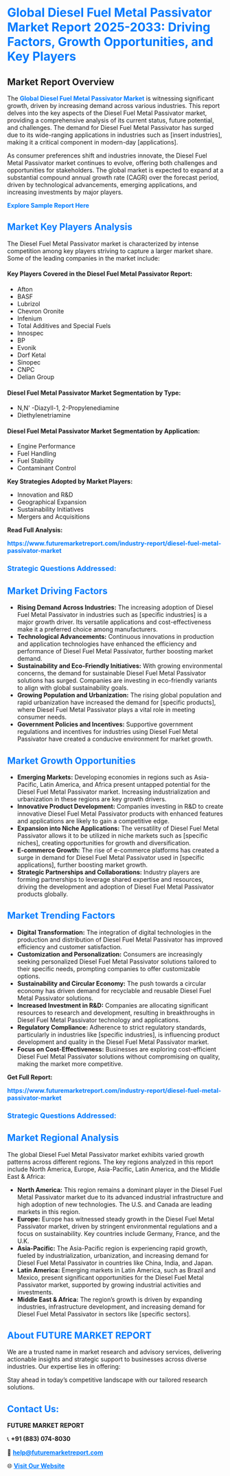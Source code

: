 <h1 style="color: #007BFF;">Global Diesel Fuel Metal Passivator Market Report 2025-2033: Driving Factors, Growth Opportunities, and Key Players</h1>

<section id="overview">
<h2>Market Report Overview</h2>
<p>The <a href="https://www.futuremarketreport.com/industry-report/diesel-fuel-metal-passivator-market" style="color: #007BFF; text-decoration: none;"><strong>Global Diesel Fuel Metal Passivator Market</strong></a> is witnessing significant growth, driven by increasing demand across various industries. This report delves into the key aspects of the Diesel Fuel Metal Passivator market, providing a comprehensive analysis of its current status, future potential, and challenges. The demand for Diesel Fuel Metal Passivator has surged due to its wide-ranging applications in industries such as [insert industries], making it a critical component in modern-day [applications].</p>
<p>As consumer preferences shift and industries innovate, the Diesel Fuel Metal Passivator market continues to evolve, offering both challenges and opportunities for stakeholders. The global market is expected to expand at a substantial compound annual growth rate (CAGR) over the forecast period, driven by technological advancements, emerging applications, and increasing investments by major players.</p>
</section>

<section id="overview">
<p><a href="https://www.futuremarketreport.com/request-sample/reportId=50587" style="color: #007BFF; text-decoration: none;"><strong>Explore Sample Report Here</strong></a></p>
</section>

<section id="key-players">
<h2 style="color: #007BFF;">Market Key Players Analysis</h2>
<p>The Diesel Fuel Metal Passivator market is characterized by intense competition among key players striving to capture a larger market share. Some of the leading companies in the market include:</p>
<h4>Key Players Covered in the Diesel Fuel Metal Passivator Report:</h4>
<ul><li>Afton</li><li>BASF</li><li>Lubrizol</li><li>Chevron Oronite</li><li>Infenium</li><li>Total Additives and Special Fuels</li><li>Innospec</li><li>BP</li><li>Evonik</li><li>Dorf Ketal</li><li>Sinopec</li><li>CNPC</li><li>Delian Group</li></ul>
<h4>Diesel Fuel Metal Passivator Market Segmentation by Type:</h4>
<ul><li>N,N&#039; -Diazyll-1, 2-Propylenediamine</li><li>Diethylenetriamine</li></ul>

<h4>Diesel Fuel Metal Passivator Market Segmentation by Application:</h4>
<ul><li>Engine Performance</li><li>Fuel Handling</li><li>Fuel Stability</li><li>Contaminant Control</li></ul>
<p><strong>Key Strategies Adopted by Market Players:</strong></p>
<ul>
<li>Innovation and R&D</li>
<li>Geographical Expansion</li>
<li>Sustainability Initiatives</li>
<li>Mergers and Acquisitions</li>
</ul>
</section>

<section>
<p><strong>Read Full Analysis: </strong></p><a href="https://www.futuremarketreport.com/industry-report/diesel-fuel-metal-passivator-market" style="color: #007BFF; text-decoration: none;"><strong>https://www.futuremarketreport.com/industry-report/diesel-fuel-metal-passivator-market</strong></a>
<h3 style="color: #007BFF;">Strategic Questions Addressed:</h3>
</section>

<section id="driving-factors">
<h2 style="color: #007BFF;">Market Driving Factors</h2>
<ul>
<li><strong>Rising Demand Across Industries:</strong> The increasing adoption of Diesel Fuel Metal Passivator in industries such as [specific industries] is a major growth driver. Its versatile applications and cost-effectiveness make it a preferred choice among manufacturers.</li>
<li><strong>Technological Advancements:</strong> Continuous innovations in production and application technologies have enhanced the efficiency and performance of Diesel Fuel Metal Passivator, further boosting market demand.</li>
<li><strong>Sustainability and Eco-Friendly Initiatives:</strong> With growing environmental concerns, the demand for sustainable Diesel Fuel Metal Passivator solutions has surged. Companies are investing in eco-friendly variants to align with global sustainability goals.</li>
<li><strong>Growing Population and Urbanization:</strong> The rising global population and rapid urbanization have increased the demand for [specific products], where Diesel Fuel Metal Passivator plays a vital role in meeting consumer needs.</li>
<li><strong>Government Policies and Incentives:</strong> Supportive government regulations and incentives for industries using Diesel Fuel Metal Passivator have created a conducive environment for market growth.</li>
</ul>
</section>

<section id="growth-opportunities">
<h2 style="color: #007BFF;">Market Growth Opportunities</h2>
<ul>
<li><strong>Emerging Markets:</strong> Developing economies in regions such as Asia-Pacific, Latin America, and Africa present untapped potential for the Diesel Fuel Metal Passivator market. Increasing industrialization and urbanization in these regions are key growth drivers.</li>
<li><strong>Innovative Product Development:</strong> Companies investing in R&D to create innovative Diesel Fuel Metal Passivator products with enhanced features and applications are likely to gain a competitive edge.</li>
<li><strong>Expansion into Niche Applications:</strong> The versatility of Diesel Fuel Metal Passivator allows it to be utilized in niche markets such as [specific niches], creating opportunities for growth and diversification.</li>
<li><strong>E-commerce Growth:</strong> The rise of e-commerce platforms has created a surge in demand for Diesel Fuel Metal Passivator used in [specific applications], further boosting market growth.</li>
<li><strong>Strategic Partnerships and Collaborations:</strong> Industry players are forming partnerships to leverage shared expertise and resources, driving the development and adoption of Diesel Fuel Metal Passivator products globally.</li>
</ul>
</section>

<section id="trending-factors">
<h2 style="color: #007BFF;">Market Trending Factors</h2>
<ul>
<li><strong>Digital Transformation:</strong> The integration of digital technologies in the production and distribution of Diesel Fuel Metal Passivator has improved efficiency and customer satisfaction.</li>
<li><strong>Customization and Personalization:</strong> Consumers are increasingly seeking personalized Diesel Fuel Metal Passivator solutions tailored to their specific needs, prompting companies to offer customizable options.</li>
<li><strong>Sustainability and Circular Economy:</strong> The push towards a circular economy has driven demand for recyclable and reusable Diesel Fuel Metal Passivator solutions.</li>
<li><strong>Increased Investment in R&D:</strong> Companies are allocating significant resources to research and development, resulting in breakthroughs in Diesel Fuel Metal Passivator technology and applications.</li>
<li><strong>Regulatory Compliance:</strong> Adherence to strict regulatory standards, particularly in industries like [specific industries], is influencing product development and quality in the Diesel Fuel Metal Passivator market.</li>
<li><strong>Focus on Cost-Effectiveness:</strong> Businesses are exploring cost-efficient Diesel Fuel Metal Passivator solutions without compromising on quality, making the market more competitive.</li>
</ul>
</section>

<section>
<p><strong>Get Full Report: </strong></p><a href="https://www.futuremarketreport.com/industry-report/diesel-fuel-metal-passivator-market" style="color: #007BFF; text-decoration: none;"><strong>https://www.futuremarketreport.com/industry-report/diesel-fuel-metal-passivator-market</strong></a>
<h3 style="color: #007BFF;">Strategic Questions Addressed:</h3>
</section>


<section id="regional-analysis">
<h2 style="color: #007BFF;">Market Regional Analysis</h2>
<p>The global Diesel Fuel Metal Passivator market exhibits varied growth patterns across different regions. The key regions analyzed in this report include North America, Europe, Asia-Pacific, Latin America, and the Middle East & Africa:</p>
<ul>
<li><strong>North America:</strong> This region remains a dominant player in the Diesel Fuel Metal Passivator market due to its advanced industrial infrastructure and high adoption of new technologies. The U.S. and Canada are leading markets in this region.</li>
<li><strong>Europe:</strong> Europe has witnessed steady growth in the Diesel Fuel Metal Passivator market, driven by stringent environmental regulations and a focus on sustainability. Key countries include Germany, France, and the U.K.</li>
<li><strong>Asia-Pacific:</strong> The Asia-Pacific region is experiencing rapid growth, fueled by industrialization, urbanization, and increasing demand for Diesel Fuel Metal Passivator in countries like China, India, and Japan.</li>
<li><strong>Latin America:</strong> Emerging markets in Latin America, such as Brazil and Mexico, present significant opportunities for the Diesel Fuel Metal Passivator market, supported by growing industrial activities and investments.</li>
<li><strong>Middle East & Africa:</strong> The region’s growth is driven by expanding industries, infrastructure development, and increasing demand for Diesel Fuel Metal Passivator in sectors like [specific sectors].</li>
</ul>
</section>

<footer>
<h2 style="color: #007BFF;">About FUTURE MARKET REPORT</h2>
<p>We are a trusted name in market research and advisory services, delivering actionable insights and strategic support to businesses across diverse industries. Our expertise lies in offering:</p>

<p>Stay ahead in today’s competitive landscape with our tailored research solutions.</p>

<h2 style="color: #007BFF;">Contact Us:</h2>
<p><strong>FUTURE MARKET REPORT</strong></p>
<p>📞 <strong>+91 (883) 074-8030</strong></p>
<p>📧 <strong><a href="mailto:help@futuremarketreport.com" style="color: #007BFF;">help@futuremarketreport.com</a></strong></p>
<p>🌐 <strong><a href="https://www.futuremarketreport.com/" style="color: #007BFF;">Visit Our Website</a></strong></p>
</footer>
